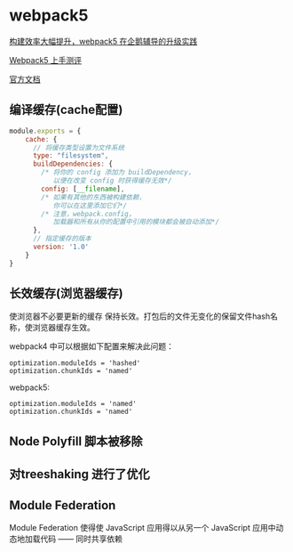 # webpack5

[构建效率大幅提升，webpack5 在企鹅辅导的升级实践](https://mp.weixin.qq.com/s/P3foOrcu4StJDGdX9xavng)

[Webpack5 上手测评](https://juejin.cn/post/6844904169405415432)

[官方文档](https://webpack.js.org/configuration/other-options/#cache)

## 编译缓存(cache配置)

```js
module.exports = {
    cache: {
      // 将缓存类型设置为文件系统
      type: "filesystem", 
      buildDependencies: {
        /* 将你的 config 添加为 buildDependency，
           以便在改变 config 时获得缓存无效*/
        config: [__filename],
        /* 如果有其他的东西被构建依赖，
           你可以在这里添加它们*/
        /* 注意，webpack.config，
           加载器和所有从你的配置中引用的模块都会被自动添加*/
      },
      // 指定缓存的版本
      version: '1.0' 
    }
}
```

## 长效缓存(浏览器缓存)

使浏览器不必要更新的缓存 保持长效。打包后的文件无变化的保留文件hash名称，使浏览器缓存生效。

webpack4 中可以根据如下配置来解决此问题：

```
optimization.moduleIds = 'hashed'
optimization.chunkIds = 'named'
```

webpack5:

```
optimization.moduleIds = 'named'
optimization.chunkIds = 'named'
```

## Node Polyfill 脚本被移除

## 对treeshaking 进行了优化

## Module Federation

Module Federation 使得使 JavaScript 应用得以从另一个 JavaScript 应用中动态地加载代码 —— 同时共享依赖
